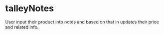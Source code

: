 # talleyNotes
User input their product into notes and based on that in updates their price and related info.
